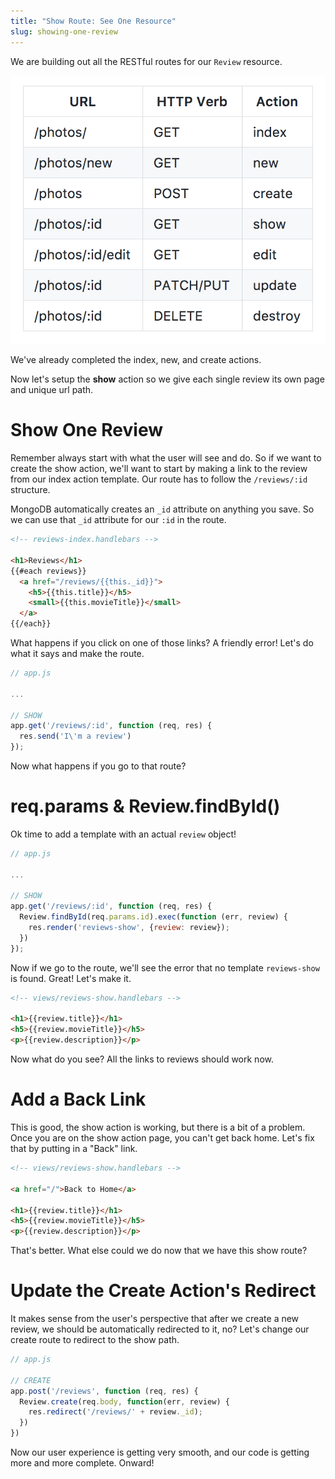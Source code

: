 ```yaml
---
title: "Show Route: See One Resource"
slug: showing-one-review
---
```


We are building out all the RESTful routes for our `Review` resource.

![RESTful Routes](assets/RESTful-routes.png)

We've already completed the index, new, and create actions.

Now let's setup the **show** action so we give each single review its own page and unique url path.

# Show One Review

Remember always start with what the user will see and do. So if we want to create the show action, we'll want to start by making a link to the review from our index action template. Our route has to follow the `/reviews/:id` structure.

MongoDB automatically creates an `_id` attribute on anything you save. So we can use that `_id` attribute for our `:id` in the route.

```html
<!-- reviews-index.handlebars -->

<h1>Reviews</h1>
{{#each reviews}}
  <a href="/reviews/{{this._id}}">
    <h5>{{this.title}}</h5>
    <small>{{this.movieTitle}}</small>
  </a>
{{/each}}
```

What happens if you click on one of those links? A friendly error! Let's do what it says and make the route.

```js
// app.js

...

// SHOW
app.get('/reviews/:id', function (req, res) {
  res.send('I\'m a review')
});
```

Now what happens if you go to that route?

# req.params & Review.findById()

Ok time to add a template with an actual `review` object!

```js
// app.js

...

// SHOW
app.get('/reviews/:id', function (req, res) {
  Review.findById(req.params.id).exec(function (err, review) {
    res.render('reviews-show', {review: review});
  })
});
```

Now if we go to the route, we'll see the error that no template `reviews-show` is found. Great! Let's make it.

```html
<!-- views/reviews-show.handlebars -->

<h1>{{review.title}}</h1>
<h5>{{review.movieTitle}}</h5>
<p>{{review.description}}</p>
```

Now what do you see? All the links to reviews should work now.

# Add a Back Link

This is good, the show action is working, but there is a bit of a problem. Once you are on the show action page, you can't get back home. Let's fix that by putting in a "Back" link.

```html
<!-- views/reviews-show.handlebars -->

<a href="/">Back to Home</a>

<h1>{{review.title}}</h1>
<h5>{{review.movieTitle}}</h5>
<p>{{review.description}}</p>

```

That's better. What else could we do now that we have this show route?

# Update the Create Action's Redirect

It makes sense from the user's perspective that after we create a new review, we should be automatically redirected to it, no? Let's change our create route to redirect to the show path.

```js
// app.js

// CREATE
app.post('/reviews', function (req, res) {
  Review.create(req.body, function(err, review) {
    res.redirect('/reviews/' + review._id);
  })
})
```

Now our user experience is getting very smooth, and our code is getting more and more complete. Onward!
